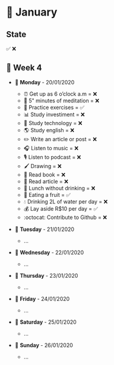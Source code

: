 # 📅 January

## State 
✅ ❌

## 📌 Week 4
  
- 🚩 **Monday** - 20/01/2020
  - ⏰ Get up as 6 o’clock a.m = ❌
  - 🙏 5" minutes of meditation = ❌
  - 💪 Practice exercises = ✅
  - 📊 Study investiment = ❌
  - 📱 Study technology = ❌
  - 🌎 Study english = ❌
  - ✏️ Write an article or post = ❌
  - 🎧 Listen to music = ❌
  - 🎙 Listen to podcast = ❌
  - 🖌 Drawing = ❌
  - 📕 Read book = ❌
  - 📃 Read article = ❌
  - 🍕 Lunch without drinking = ❌
  - 🍎 Eating a fruit = ✅
  - 💧 Drinking 2L of water per day = ❌
  - 💰 Lay aside R$10 per day = ✅
  - :octocat: Contribute to Github = ❌
  
- 🚩 **Tuesday** - 21/01/2020
  - ...
  
- 🚩 **Wednesday** - 22/01/2020
  - ...
  
- 🚩 **Thursday** - 23/01/2020
  - ...
  
- 🚩 **Friday** - 24/01/2020
  - ...
  
- 🚩 **Saturday** - 25/01/2020
  - ...
  
- 🚩 **Sunday** - 26/01/2020
  - ...